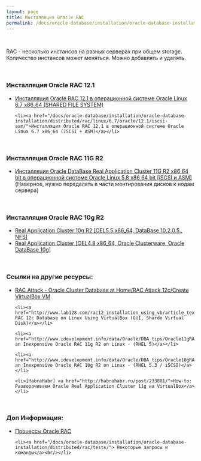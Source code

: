 ```yaml
---
layout: page
title: Инсталляция Oracle RAC
permalink: /docs/oracle-database/installation/oracle-database-installation/distributed/rac/
---
```


<br/>

RAC - несколько инстансов на разных серверах при общем storage. Количество инстансов может меняться. Можно добавлять и удалять.

<br/>

### Инсталляция Oracle RAC 12.1

<ul>
	<li><a href="/docs/oracle-database/installation/oracle-database-installation/distributed/rac/linux/6.7/oracle/12.1/shared-file-system/">Инсталляция Oracle RAC 12.1 в операционной системе Oracle Linux 6.7 x86_64 (SHARED FILE SYSTEM)</a></li>

	<li><a href="/docs/oracle-database/installation/oracle-database-installation/distributed/rac/linux/6.7/oracle/12.1/iscsi-asm/">Инсталляция Oracle RAC 12.1 в операционной системе Oracle Linux 6.7 x86_64 (ISCSI + ASM)</a></li>

</ul>


<br/>

### Инсталляция Oracle RAC 11G R2


<ul>
	<li><a href="/docs/oracle-database/installation/oracle-database-installation/distributed/rac/linux/5.8/oracle/11.2/">Инсталляция Oracle DataBase Real Application Cluster 11G R2 x86 64 bit в операционной системе Oracle Linux 5.8 x86 64 bit [iSCSI и ASM]</a> (Наверное, нужно передалать в части монтирования дисков к нодам сервера)</li>

</ul>


<br/>

### Инсталляция Oracle RAC 10g R2

<ul>
	<li><a href="http://odba.ru/showthread.php?t=412">Real Application Cluster 10g R2 [OEL5.5 x86_64, DataBase 10.2.0.5., NFS]</a></li>
	<li><a href="https://odba.ru/showthread.php?t=370">Real Application Cluster [OEL4.8 x86_64, Oracle Clusterware, Oracle DataBase 10g]</a></li>
</ul>



<br/>

### Ссылки на другие ресурсы:

<ul>
	<li><a href="https://en.wikibooks.org/wiki/RAC_Attack_-_Oracle_Cluster_Database_at_Home/RAC_Attack_12c/Create_VirtualBox_VM">RAC Attack - Oracle Cluster Database at Home/RAC Attack 12c/Create VirtualBox VM</a></li>

	<li><a href="http://www.lab128.com/rac12_installation_using_vb/article_text.html">Oracle RAC 12c Database on Linux Using VirtualBox (GUI, Sharde Virtual Disk)</a></li>

	<li><a href="http://www.idevelopment.info/data/Oracle/DBA_tips/Oracle11gRAC/CLUSTER_12.shtml">Building an Inexpensive Oracle RAC 11g R2 on Linux - (RHEL 5)</a></li>

	<li><a href="http://www.idevelopment.info/data/Oracle/DBA_tips/Oracle10gRAC/CLUSTER_12.shtml">Building an Inexpensive Oracle RAC 10g R2 on Linux - (RHEL 5.3 / iSCSI)</a></li>

	<li>[HabraHabr] <a href="http://habrahabr.ru/post/233801/">How-to: Разворачиваем Oracle Real Application Cluster 11g на VirtualBox</a></li>

</ul>



<br/>

### Доп Информация:

<ul>
    <li><a href="/docs/oracle-database/installation/oracle-database-installation/distributed/rac/process/">Процессы Oracle RAC</a><br/></li>

    <li><a href="/docs/oracle-database/installation/oracle-database-installation/distributed/rac/tests/"> Некоторые запросы и команды</a><br/></li>
</ul>
